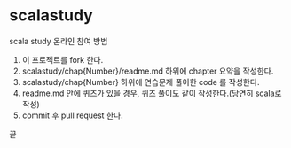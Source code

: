 # scalastudy

scala study 온라인 참여 방법

1. 이 프로젝트를 fork 한다.
2. scalastudy/chap{Number}/readme.md 하위에 chapter 요약을 작성한다.
3. scalastudy/chap{Number} 하위에 연습문제 풀이한 code 를 작성한다.
4. readme.md 안에 퀴즈가 있을 경우, 퀴즈 풀이도 같이 작성한다.(당연히 scala로 작성)
4. commit 후 pull request 한다.

끝

